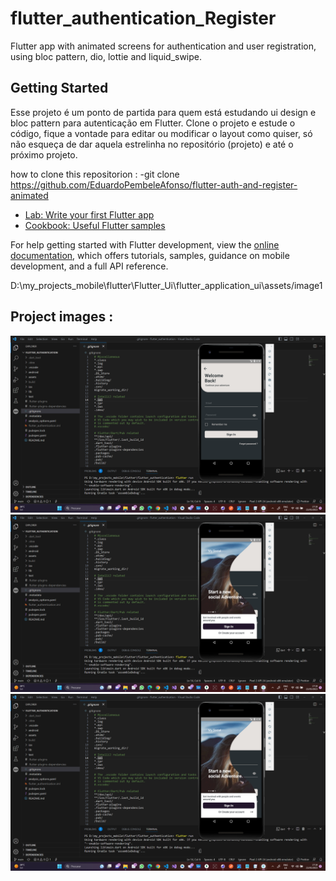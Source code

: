 # flutter_authentication_Register

Flutter app with animated screens for authentication and user registration, using bloc pattern, dio, lottie and liquid_swipe.

## Getting Started

Esse projeto é um ponto de partida para quem está estudando ui design e bloc pattern para autenticação em Flutter.
Clone o projeto e estude o código, fique a vontade para editar ou modificar o layout como quiser, só não esqueça de dar aquela estrelinha no repositório (projeto) e até o próximo projeto.

how to clone this repositorion :
  -git clone https://github.com/EduardoPembeleAfonso/flutter-auth-and-register-animated

- [Lab: Write your first Flutter app](https://docs.flutter.dev/get-started/codelab)
- [Cookbook: Useful Flutter samples](https://docs.flutter.dev/cookbook)

For help getting started with Flutter development, view the
[online documentation](https://docs.flutter.dev/), which offers tutorials,
samples, guidance on mobile development, and a full API reference.

D:\my_projects_mobile\flutter\Flutter_Ui\flutter_application_ui\assets/image1
## Project images : 
![Screenshot](imageFromApp.png)
![Screenshot](imageFromApp3.png)
![Screenshot](imageFromApp3.png)
<!-- ![alt text](http://url/to/img.png) -->

